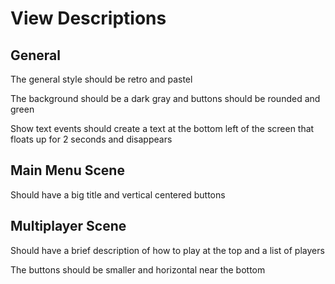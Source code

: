# View Descriptions
## General
The general style should be retro and pastel

The background should be a dark gray and buttons should be rounded and green

Show text events should create a text at the bottom left of the screen that floats up for 2 seconds and disappears

## Main Menu Scene
Should have a big title and vertical centered buttons

## Multiplayer Scene
Should have a brief description of how to play at the top and a list of players

The buttons should be smaller and horizontal near the bottom